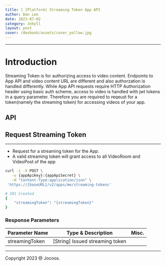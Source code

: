 ```yaml
---
title: Ξ [Platform] Streaming Token App API
author: Dan Lee
date: 2023-07-02
category: Jekyll
layout: post
cover: /devbook/assets/cover_yellow.jpg
---
```


-------------
# Introduction

Streaming Token is for authorizing access to video content. Endpoints to App API and video content URL are different and also authorzation is handled differently. While App API requests require HTTP Authorization header using basic auth scheme, access to video is handled with jwt tokens in a query parameter. Therefore you are required to reqeust for a token(namely the streaming token) for accessing videos of your app.

## API

## Request Streaming Token

---

- Request for a streaming token for the App.
- A valid streaming token will grant access to all VideoRoom and VideoPost of the app

```bash
curl -i -X POST \
   -u {appApiKey}:{appApiSecret} \
   -H "Content-Type:application/json" \
 'https://{baseURL}/v2/apps/me/streaming-tokens'

# 201 Created
{
    "streamingToken": "{streamingToken}"
}
```

### Response Parameters

| Parameter Name | Type & Description | Misc. |
| --- | --- | --- |
| streamingToken | [String] Issued streaming token |  |

-------------
Copyright 2023 @ Jocoos.